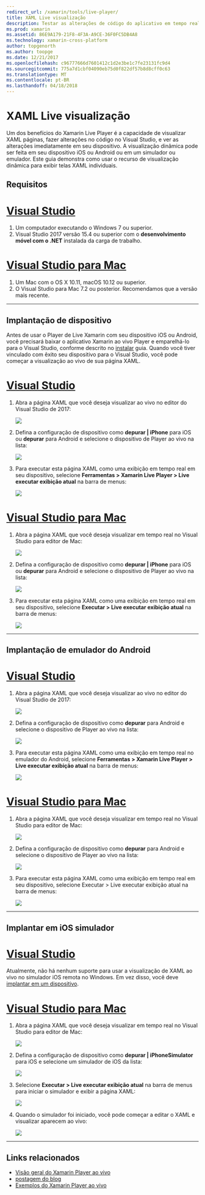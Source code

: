 ```yaml
---
redirect_url: /xamarin/tools/live-player/
title: XAML Live visualização
description: Testar as alterações de código do aplicativo em tempo real em seu dispositivo iOS ou Android
ms.prod: xamarin
ms.assetid: 86E9A179-21F8-4F3A-A9CE-36F0FC5DB4A8
ms.technology: xamarin-cross-platform
author: topgenorth
ms.author: toopge
ms.date: 12/21/2017
ms.openlocfilehash: c96777666d7601412c1d2e3be1c7fe23131fc9d4
ms.sourcegitcommit: 775a7d1cbf04090eb75d0f822df57b8d8cff0c63
ms.translationtype: MT
ms.contentlocale: pt-BR
ms.lasthandoff: 04/18/2018
---
```

# <a name="xaml-live-previewing"></a>XAML Live visualização

Um dos benefícios do Xamarin Live Player é a capacidade de visualizar XAML páginas, fazer alterações no código no Visual Studio, e ver as alterações imediatamente em seu dispositivo. A visualização dinâmica pode ser feita em seu dispositivo iOS ou Android ou em um simulador ou emulador. Este guia demonstra como usar o recurso de visualização dinâmica para exibir telas XAML individuais.

## <a name="requirements"></a>Requisitos

# <a name="visual-studiotabwindows"></a>[Visual Studio](#tab/windows)

1. Um computador executando o Windows 7 ou superior.
2. Visual Studio 2017 versão 15.4 ou superior com o **desenvolvimento móvel com o .NET** instalada da carga de trabalho.

# <a name="visual-studio-for-mactabmacos"></a>[Visual Studio para Mac](#tab/macos)

1. Um Mac com o OS X 10.11, macOS 10.12 ou superior.
2. O Visual Studio para Mac 7.2 ou posterior. Recomendamos que a versão mais recente.

-----



<a name="deploydevice" />

## <a name="deploying-to-device"></a>Implantação de dispositivo

Antes de usar o Player de Live Xamarin com seu dispositivo iOS ou Android, você precisará baixar o aplicativo Xamarin ao vivo Player e emparelhá-lo para o Visual Studio, conforme descrito no [instalar](~/tools/live-player/install.md) guia. Quando você tiver vinculado com êxito seu dispositivo para o Visual Studio, você pode começar a visualização ao vivo de sua página XAML. 

# <a name="visual-studiotabwindows"></a>[Visual Studio](#tab/windows)

1. Abra a página XAML que você deseja visualizar ao vivo no editor do Visual Studio de 2017:

    ![](live-view-images/vs-image1.png)

2. Defina a configuração de dispositivo como **depurar | iPhone** para iOS ou **depurar** para Android e selecione o dispositivo de Player ao vivo na lista:

    ![](live-view-images/vs-image2.png)

3. Para executar esta página XAML como uma exibição em tempo real em seu dispositivo, selecione **Ferramentas > Xamarin Live Player > Live executar exibição atual** na barra de menus:

    ![](live-view-images/vs-image3.png)

# <a name="visual-studio-for-mactabmacos"></a>[Visual Studio para Mac](#tab/macos)

1. Abra a página XAML que você deseja visualizar em tempo real no Visual Studio para editor de Mac:

    ![](live-view-images/image1.png)

2. Defina a configuração de dispositivo como **depurar | iPhone** para iOS ou **depurar** para Android e selecione o dispositivo de Player ao vivo na lista:

    ![](live-view-images/image2.png)

3. Para executar esta página XAML como uma exibição em tempo real em seu dispositivo, selecione **Executar > Live executar exibição atual** na barra de menus:

    ![](live-view-images/image3.png)

-----








## <a name="deploying-to-android-emulator"></a>Implantação de emulador do Android

# <a name="visual-studiotabvswin"></a>[Visual Studio](#tab/vswin)

1. Abra a página XAML que você deseja visualizar ao vivo no editor do Visual Studio de 2017:

    ![](live-view-images/vs-image1.png)

2. Defina a configuração de dispositivo como **depurar** para Android e selecione o dispositivo de Player ao vivo na lista:

    ![](live-view-images/vs-image4.png)

3. Para executar esta página XAML como uma exibição em tempo real no emulador do Android, selecione **Ferramentas > Xamarin Live Player > Live executar exibição atual** na barra de menus:

    ![](live-view-images/vs-image3.png)

# <a name="visual-studio-for-mactabvsmac"></a>[Visual Studio para Mac](#tab/vsmac)

1. Abra a página XAML que você deseja visualizar em tempo real no Visual Studio para editor de Mac:

    ![](live-view-images/image7.png)

2. Defina a configuração de dispositivo como **depurar** para Android e selecione o dispositivo de Player ao vivo na lista:

    ![](live-view-images/image6.png)

3. Para executar esta página XAML como uma exibição em tempo real em seu dispositivo, selecione Executar > Live executar exibição atual na barra de menus:

    ![](live-view-images/image3.png)

-----





## <a name="deploying-to-ios-simulator"></a>Implantar em iOS simulador

# <a name="visual-studiotabvswin"></a>[Visual Studio](#tab/vswin)

Atualmente, não há nenhum suporte para usar a visualização de XAML ao vivo no simulador iOS remota no Windows. Em vez disso, você deve [implantar em um dispositivo](#deploydevice).

# <a name="visual-studio-for-mactabvsmac"></a>[Visual Studio para Mac](#tab/vsmac)

1. Abra a página XAML que você deseja visualizar em tempo real no Visual Studio para editor de Mac:

    ![](live-view-images/image1.png)

2. Defina a configuração de dispositivo como **depurar | iPhoneSimulator** para iOS e selecione um simulador de iOS da lista:

    ![](live-view-images/image2.png)

3. Selecione **Executar > Live executar exibição atual** na barra de menus para iniciar o simulador e exibir a página XAML:

    ![](live-view-images/image4.png)

4. Quando o simulador foi iniciado, você pode começar a editar o XAML e visualizar aparecem ao vivo:

    ![](live-view-images/image5.png)  

-----








## <a name="related-links"></a>Links relacionados

- [Visão geral do Xamarin Player ao vivo](https://xamarin.com/live)
- [postagem do blog](https://blog.xamarin.com/live-player/)
- [Exemplos do Xamarin Player ao vivo](~/tools/live-player/samples.md)
